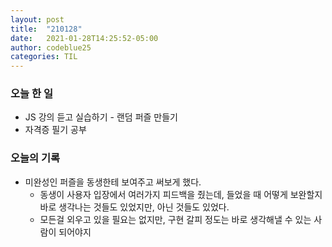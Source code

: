 ```yaml
---
layout: post
title:  "210128"
date:   2021-01-28T14:25:52-05:00
author: codeblue25
categories: TIL
---
```


<h3>오늘 한 일</h3>

* JS 강의 듣고 실습하기 - 랜덤 퍼즐 만들기
* 자격증 필기 공부 


<h3>오늘의 기록</h3>

* 미완성인 퍼즐을 동생한테 보여주고 써보게 했다.
  * 동생이 사용자 입장에서 여러가지 피드백을 줬는데, 들었을 때 어떻게 보완할지 바로 생각나는 것들도 있었지만, 아닌 것들도 있었다. 
  * 모든걸 외우고 있을 필요는 없지만, 구현 갈피 정도는 바로 생각해낼 수 있는 사람이 되어야지